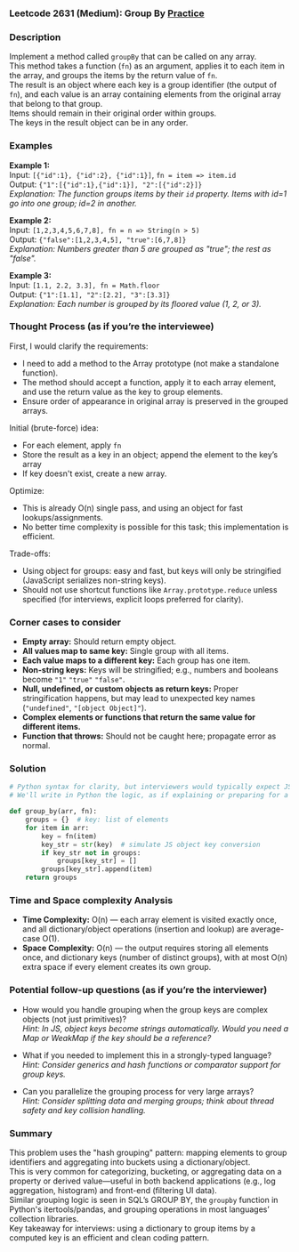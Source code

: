 ### Leetcode 2631 (Medium): Group By [Practice](https://leetcode.com/problems/group-by)

### Description  
Implement a method called `groupBy` that can be called on any array.  
This method takes a function (`fn`) as an argument, applies it to each item in the array, and groups the items by the return value of `fn`.  
The result is an object where each key is a group identifier (the output of `fn`), and each value is an array containing elements from the original array that belong to that group.  
Items should remain in their original order within groups.  
The keys in the result object can be in any order.

### Examples  

**Example 1:**  
Input: `[{"id":1}, {"id":2}, {"id":1}]`, `fn = item => item.id`  
Output: `{"1":[{"id":1},{"id":1}], "2":[{"id":2}]}`  
*Explanation: The function groups items by their `id` property. Items with id=1 go into one group; id=2 in another.*

**Example 2:**  
Input: `[1,2,3,4,5,6,7,8], fn = n => String(n > 5)`  
Output: `{"false":[1,2,3,4,5], "true":[6,7,8]}`  
*Explanation: Numbers greater than 5 are grouped as "true"; the rest as "false".*

**Example 3:**  
Input: `[1.1, 2.2, 3.3], fn = Math.floor`  
Output: `{"1":[1.1], "2":[2.2], "3":[3.3]}`  
*Explanation: Each number is grouped by its floored value (1, 2, or 3).*

### Thought Process (as if you’re the interviewee)  
First, I would clarify the requirements:  
- I need to add a method to the Array prototype (not make a standalone function).  
- The method should accept a function, apply it to each array element, and use the return value as the key to group elements.  
- Ensure order of appearance in original array is preserved in the grouped arrays.

Initial (brute-force) idea:  
- For each element, apply `fn`  
- Store the result as a key in an object; append the element to the key’s array  
- If key doesn't exist, create a new array.

Optimize:  
- This is already O(n) single pass, and using an object for fast lookups/assignments.  
- No better time complexity is possible for this task; this implementation is efficient.

Trade-offs:  
- Using object for groups: easy and fast, but keys will only be stringified (JavaScript serializes non-string keys).
- Should not use shortcut functions like `Array.prototype.reduce` unless specified (for interviews, explicit loops preferred for clarity).

### Corner cases to consider  
- **Empty array:** Should return empty object.
- **All values map to same key:** Single group with all items.
- **Each value maps to a different key:** Each group has one item.
- **Non-string keys:** Keys will be stringified; e.g., numbers and booleans become `"1"` `"true"` `"false"`.
- **Null, undefined, or custom objects as return keys:** Proper stringification happens, but may lead to unexpected key names (`"undefined"`, `"[object Object]"`).
- **Complex elements or functions that return the same value for different items.**
- **Function that throws:** Should not be caught here; propagate error as normal.

### Solution

```python
# Python syntax for clarity, but interviewers would typically expect JS.
# We'll write in Python the logic, as if explaining or preparing for a port to JS.

def group_by(arr, fn):
    groups = {}  # key: list of elements
    for item in arr:
        key = fn(item)
        key_str = str(key)  # simulate JS object key conversion
        if key_str not in groups:
            groups[key_str] = []
        groups[key_str].append(item)
    return groups
```

### Time and Space complexity Analysis  

- **Time Complexity:** O(n) — each array element is visited exactly once, and all dictionary/object operations (insertion and lookup) are average-case O(1).
- **Space Complexity:** O(n) — the output requires storing all elements once, and dictionary keys (number of distinct groups), with at most O(n) extra space if every element creates its own group.

### Potential follow-up questions (as if you’re the interviewer)  

- How would you handle grouping when the group keys are complex objects (not just primitives)?  
  *Hint: In JS, object keys become strings automatically. Would you need a Map or WeakMap if the key should be a reference?*

- What if you needed to implement this in a strongly-typed language?  
  *Hint: Consider generics and hash functions or comparator support for group keys.*

- Can you parallelize the grouping process for very large arrays?  
  *Hint: Consider splitting data and merging groups; think about thread safety and key collision handling.*

### Summary
This problem uses the "hash grouping" pattern: mapping elements to group identifiers and aggregating into buckets using a dictionary/object.  
This is very common for categorizing, bucketing, or aggregating data on a property or derived value—useful in both backend applications (e.g., log aggregation, histogram) and front-end (filtering UI data).  
Similar grouping logic is seen in SQL’s GROUP BY, the `groupby` function in Python's itertools/pandas, and grouping operations in most languages’ collection libraries.  
Key takeaway for interviews: using a dictionary to group items by a computed key is an efficient and clean coding pattern.